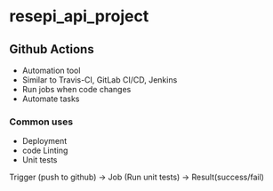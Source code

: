 # resepi_api_project

## Github Actions
- Automation tool
- Similar to Travis-CI, GitLab CI/CD, Jenkins
- Run jobs when code changes
- Automate tasks

### Common uses
- Deployment 
- code Linting
- Unit tests

Trigger (push to github) -> Job (Run unit tests) -> Result(success/fail)

